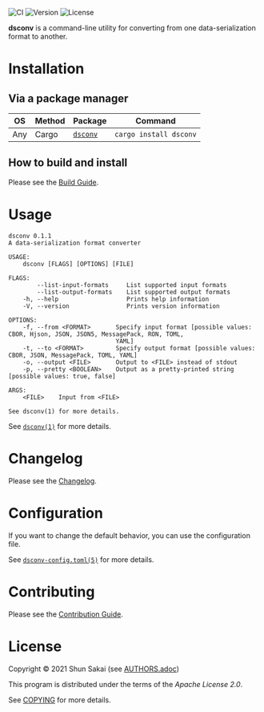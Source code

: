 ![CI](https://github.com/sorairolake/dsconv/workflows/CI/badge.svg)
![Version](https://img.shields.io/crates/v/dsconv)
![License](https://img.shields.io/crates/l/dsconv)

**dsconv** is a command-line utility for converting from one
data-serialization format to another.

# Installation

## Via a package manager

| OS  | Method | Package                                     | Command                |
| --- | ------ | ------------------------------------------- | ---------------------- |
| Any | Cargo  | [`dsconv`](https://crates.io/crates/dsconv) | `cargo install dsconv` |

## How to build and install

Please see the [Build Guide](BUILD.adoc).

# Usage

    dsconv 0.1.1
    A data-serialization format converter
    
    USAGE:
        dsconv [FLAGS] [OPTIONS] [FILE]
    
    FLAGS:
            --list-input-formats     List supported input formats
            --list-output-formats    List supported output formats
        -h, --help                   Prints help information
        -V, --version                Prints version information
    
    OPTIONS:
        -f, --from <FORMAT>       Specify input format [possible values: CBOR, Hjson, JSON, JSON5, MessagePack, RON, TOML,
                                  YAML]
        -t, --to <FORMAT>         Specify output format [possible values: CBOR, JSON, MessagePack, TOML, YAML]
        -o, --output <FILE>       Output to <FILE> instead of stdout
        -p, --pretty <BOOLEAN>    Output as a pretty-printed string [possible values: true, false]
    
    ARGS:
        <FILE>    Input from <FILE>
    
    See dsconv(1) for more details.

See [`dsconv(1)`](doc/man/man1/dsconv.1.adoc) for more details.

# Changelog

Please see the [Changelog](CHANGELOG.adoc).

# Configuration

If you want to change the default behavior, you can use the
configuration file.

See [`dsconv-config.toml(5)`](doc/man/man5/dsconv-config.toml.5.adoc)
for more details.

# Contributing

Please see the [Contribution Guide](CONTRIBUTING.adoc).

# License

Copyright © 2021 Shun Sakai (see [AUTHORS.adoc](AUTHORS.adoc))

This program is distributed under the terms of the *Apache License 2.0*.

See [COPYING](COPYING) for more details.
